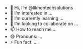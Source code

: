 - 👋 Hi, I’m @likhontechsolutions
- 👀 I’m interested in ...
- 🌱 I’m currently learning ...
- 💞️ I’m looking to collaborate on ...
- 📫 How to reach me ...
- 😄 Pronouns: ...
- ⚡ Fun fact: ...

<!---
likhontechsolutions/likhontechsolutions is a ✨ special ✨ repository because its `README.md` (this file) appears on your GitHub profile.
You can click the Preview link to take a look at your changes.
--->
